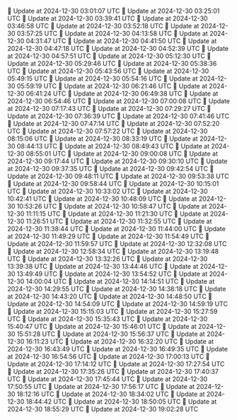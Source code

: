 🔄 Update at 2024-12-30 03:01:07 UTC
🔄 Update at 2024-12-30 03:25:01 UTC
🔄 Update at 2024-12-30 03:39:41 UTC
🔄 Update at 2024-12-30 03:46:58 UTC
🔄 Update at 2024-12-30 03:52:18 UTC
🔄 Update at 2024-12-30 03:57:25 UTC
🔄 Update at 2024-12-30 04:13:58 UTC
🔄 Update at 2024-12-30 04:31:47 UTC
🔄 Update at 2024-12-30 04:41:50 UTC
🔄 Update at 2024-12-30 04:47:18 UTC
🔄 Update at 2024-12-30 04:52:39 UTC
🔄 Update at 2024-12-30 04:57:51 UTC
🔄 Update at 2024-12-30 05:12:30 UTC
🔄 Update at 2024-12-30 05:29:46 UTC
🔄 Update at 2024-12-30 05:38:36 UTC
🔄 Update at 2024-12-30 05:43:56 UTC
🔄 Update at 2024-12-30 05:49:15 UTC
🔄 Update at 2024-12-30 05:54:16 UTC
🔄 Update at 2024-12-30 05:59:19 UTC
🔄 Update at 2024-12-30 06:21:46 UTC
🔄 Update at 2024-12-30 06:41:24 UTC
🔄 Update at 2024-12-30 06:49:38 UTC
🔄 Update at 2024-12-30 06:54:46 UTC
🔄 Update at 2024-12-30 07:00:08 UTC
🔄 Update at 2024-12-30 07:17:43 UTC
🔄 Update at 2024-12-30 07:29:27 UTC
🔄 Update at 2024-12-30 07:36:39 UTC
🔄 Update at 2024-12-30 07:41:46 UTC
🔄 Update at 2024-12-30 07:47:14 UTC
🔄 Update at 2024-12-30 07:52:20 UTC
🔄 Update at 2024-12-30 07:57:22 UTC
🔄 Update at 2024-12-30 08:15:06 UTC
🔄 Update at 2024-12-30 08:33:19 UTC
🔄 Update at 2024-12-30 08:44:13 UTC
🔄 Update at 2024-12-30 08:49:43 UTC
🔄 Update at 2024-12-30 08:55:01 UTC
🔄 Update at 2024-12-30 09:00:08 UTC
🔄 Update at 2024-12-30 09:17:44 UTC
🔄 Update at 2024-12-30 09:30:10 UTC
🔄 Update at 2024-12-30 09:37:35 UTC
🔄 Update at 2024-12-30 09:42:54 UTC
🔄 Update at 2024-12-30 09:48:11 UTC
🔄 Update at 2024-12-30 09:53:38 UTC
🔄 Update at 2024-12-30 09:58:44 UTC
🔄 Update at 2024-12-30 10:15:01 UTC
🔄 Update at 2024-12-30 10:33:02 UTC
🔄 Update at 2024-12-30 10:42:41 UTC
🔄 Update at 2024-12-30 10:48:09 UTC
🔄 Update at 2024-12-30 10:53:26 UTC
🔄 Update at 2024-12-30 10:58:47 UTC
🔄 Update at 2024-12-30 11:11:15 UTC
🔄 Update at 2024-12-30 11:21:30 UTC
🔄 Update at 2024-12-30 11:26:51 UTC
🔄 Update at 2024-12-30 11:32:55 UTC
🔄 Update at 2024-12-30 11:38:44 UTC
🔄 Update at 2024-12-30 11:44:00 UTC
🔄 Update at 2024-12-30 11:49:29 UTC
🔄 Update at 2024-12-30 11:54:49 UTC
🔄 Update at 2024-12-30 11:59:57 UTC
🔄 Update at 2024-12-30 12:32:08 UTC
🔄 Update at 2024-12-30 12:58:34 UTC
🔄 Update at 2024-12-30 13:19:48 UTC
🔄 Update at 2024-12-30 13:32:26 UTC
🔄 Update at 2024-12-30 13:39:38 UTC
🔄 Update at 2024-12-30 13:44:46 UTC
🔄 Update at 2024-12-30 13:49:49 UTC
🔄 Update at 2024-12-30 13:54:52 UTC
🔄 Update at 2024-12-30 14:00:04 UTC
🔄 Update at 2024-12-30 14:14:51 UTC
🔄 Update at 2024-12-30 14:29:55 UTC
🔄 Update at 2024-12-30 14:38:18 UTC
🔄 Update at 2024-12-30 14:43:20 UTC
🔄 Update at 2024-12-30 14:48:50 UTC
🔄 Update at 2024-12-30 14:54:09 UTC
🔄 Update at 2024-12-30 14:59:19 UTC
🔄 Update at 2024-12-30 15:15:03 UTC
🔄 Update at 2024-12-30 15:27:59 UTC
🔄 Update at 2024-12-30 15:35:43 UTC
🔄 Update at 2024-12-30 15:40:47 UTC
🔄 Update at 2024-12-30 15:46:01 UTC
🔄 Update at 2024-12-30 15:51:28 UTC
🔄 Update at 2024-12-30 15:56:37 UTC
🔄 Update at 2024-12-30 16:11:23 UTC
🔄 Update at 2024-12-30 16:32:20 UTC
🔄 Update at 2024-12-30 16:43:49 UTC
🔄 Update at 2024-12-30 16:49:35 UTC
🔄 Update at 2024-12-30 16:54:56 UTC
🔄 Update at 2024-12-30 17:00:13 UTC
🔄 Update at 2024-12-30 17:14:12 UTC
🔄 Update at 2024-12-30 17:27:54 UTC
🔄 Update at 2024-12-30 17:35:26 UTC
🔄 Update at 2024-12-30 17:40:37 UTC
🔄 Update at 2024-12-30 17:45:44 UTC
🔄 Update at 2024-12-30 17:50:55 UTC
🔄 Update at 2024-12-30 17:56:17 UTC
🔄 Update at 2024-12-30 18:12:16 UTC
🔄 Update at 2024-12-30 18:34:02 UTC
🔄 Update at 2024-12-30 18:44:42 UTC
🔄 Update at 2024-12-30 18:50:05 UTC
🔄 Update at 2024-12-30 18:55:29 UTC
🔄 Update at 2024-12-30 19:02:28 UTC
